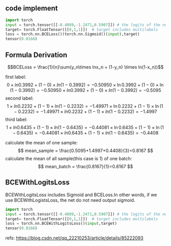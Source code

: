 
## code implement
```python
import torch
input = torch.tensor([[-0.4089,-1.2471,0.5907]]) # the logits of the net of one sample
target= torch.FloatTensor([[0,1,1]])  # target includes multilabels
loss = torch.nn.BCELoss()(torch.nn.Sigmoid()(input),target)
tensor(0.8166)
```


## Formula Derivation
$$BCELoss = \frac{1}{n}\sum(y_n\times lnx_n + (1-y_n) \times ln(1-x_n))$$

first label:
$$
0 × ln ⁡ 0.3992 + ( 1 − 0 ) × ln ⁡ ( 1 − 0.3992 ) = − 0.5095 0 \times \ln 0.3992+ (1-0) \times \ln (1-0.3992)=-0.50950×ln0.3992+(1−0)×ln(1−0.3992)=−0.5095
$$
second label:
$$
1 × ln ⁡ 0.2232 + ( 1 − 1 ) × ln ⁡ ( 1 − 0.2232 ) = − 1.4997 1 \times \ln 0.2232+ (1-1) \times \ln (1-0.2232)=-1.49971×ln0.2232+(1−1)×ln(1−0.2232)=−1.4997
$$
third label:
$$
1 × ln ⁡ 0.6435 + ( 1 − 1 ) × ln ⁡ ( 1 − 0.6435 ) = − 0.4408 1 \times \ln 0.6435+ (1-1) \times \ln (1-0.6435)=-0.44081×ln0.6435+(1−1)×ln(1−0.6435)=−0.4408
$$

calculate the mean of one sample:
$$
mean_sample = \frac{0.5095+1.4997+0.4408}{3}=0.8167
$$
calculate the mean of all sample(this case is 1) of one batch:
$$
mean_batch = \frac{0.8167}{1}=0.8167
$$


## BCEWithLogitsLoss
BCEWithLogitsLoss includes Sigmoid and BCELoss.In other words, if we use BCEWithLogistsLoss, the net do not need output sigmoid. 

```python
import torch
input = torch.tensor([[-0.4089,-1.2471,0.5907]]) # the logits of the net of one sample
target= torch.FloatTensor([[0,1,1]])  # target includes multilabels
loss = torch.nn.BCEWithLogitsLoss()(input,target)
tensor(0.8166)
```

refs:
https://blog.csdn.net/qq_22210253/article/details/85222093